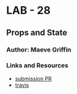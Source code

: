 # LAB - 28

## Props and State

### Author: Maeve Griffin

### Links and Resources
* [submission PR](https://github.com/adoxic-401-advanced-javascript/Props-and-State/pull/1)
* [travis](https://travis-ci.com/adoxic-401-advanced-javascript/Props-and-State/builds/134295029)


